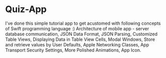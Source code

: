 # Quiz-App


I've done this simple tutorial app to get acustomed with following concepts of Swift programming language :)
Architecture of mobile app - server database communication, JSON Data Format, JSON Parsing, Customized Table Views, Displaying Data in Table View Cells, Modal Windows, Store and retrieve values by User Defaults, Apple Networking Classes, App Transport Security Settings, More Polished Animations, App Icon.

